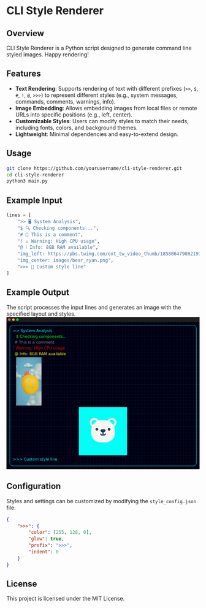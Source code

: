 # CLI Style Renderer

## Overview
CLI Style Renderer is a Python script designed to generate command line styled images. Happy rendering!

## Features
- **Text Rendering**: Supports rendering of text with different prefixes (`>>`, `$`, `#`, `!`, `@`, `>>>`) to represent different styles (e.g., system messages, commands, comments, warnings, info).
- **Image Embedding**: Allows embedding images from local files or remote URLs into specific positions (e.g., left, center).
- **Customizable Styles**: Users can modify styles to match their needs, including fonts, colors, and background themes.
- **Lightweight**: Minimal dependencies and easy-to-extend design.


## Usage
```bash
git clone https://github.com/yourusername/cli-style-renderer.git
cd cli-style-renderer
python3 main.py
```

## Example Input
```python
lines = [
    ">> 🖥️ System Analysis",
    "$ 🔍 Checking components...",
    "# 📝 This is a comment",
    "! ⚠️ Warning: High CPU usage",
    "@ ℹ️ Info: 8GB RAM available",
    "img_left: https://pbs.twimg.com/ext_tw_video_thumb/1858064790821974016/pu/img/MQU4WFGD8vSyb_A2.jpg",
    "img_center: images/bear_ryan.png",
    ">>> 🚀 Custom style line"
]
```

## Example Output
The script processes the input lines and generates an image with the specified layout and styles. 
![CLI Style Renderer Example](output_2025-01-11_19-50-48.png)

## Configuration
Styles and settings can be customized by modifying the `style_config.json` file:
```json
{
    ">>>": {
        "color": [255, 128, 0],
        "glow": true,
        "prefix": ">>>",
        "indent": 0
    }
}
```

## License
This project is licensed under the MIT License.